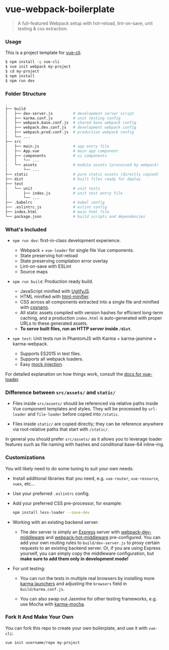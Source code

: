 # vue-webpack-boilerplate

> A full-featured Webpack setup with hot-reload, lint-on-save, unit testing & css extraction.

### Usage

This is a project template for [vue-cli](https://github.com/vuejs/vue-cli).

``` bash
$ npm install -g vue-cli
$ vue init webpack my-project
$ cd my-project
$ npm install
$ npm run dev
```

### Folder Structure

``` bash
.
├── build
│   ├── dev-server.js         # development server script
│   ├── karma.conf.js         # unit testing config
│   ├── webpack.base.conf.js  # shared base webpack config
│   ├── webpack.dev.conf.js   # development webpack config
│   ├── webpack.prod.conf.js  # production webpack config
│   └── ...
├── src
│   ├── main.js               # app entry file
│   ├── App.vue               # main app component
│   ├── components            # ui components
│   │   └── ...
│   └── assets                # module assets (processed by webpack)
│       └── ...
├── static                    # pure static assets (directly copied)
├── dist                      # built files ready for deploy
├── test
│   └── unit                  # unit tests
│       ├── index.js          # unit test entry file
│       └── ...
├── .babelrc                  # babel config
├── .eslintrc.js              # eslint config
├── index.html                # main html file
└── package.json              # build scripts and dependencies
```

### What's Included

- `npm run dev`: first-in-class development experience.
  - Webpack + `vue-loader` for single file Vue components.
  - State preserving hot-reload
  - State preserving compilation error overlay
  - Lint-on-save with ESLint
  - Source maps

- `npm run build`: Production ready build.
  - JavaScript minified with [UglifyJS](https://github.com/mishoo/UglifyJS2).
  - HTML minified with [html-minifier](https://github.com/kangax/html-minifier).
  - CSS across all components extracted into a single file and minified with [cssnano](https://github.com/ben-eb/cssnano).
  - All static assets compiled with version hashes for efficient long-term caching, and a production `index.html` is auto-generated with proper URLs to these generated assets.
  - **To serve built files, run an HTTP server inside `/dist`**.

- `npm test`: Unit tests run in PhantomJS with Karma + karma-jasmine + karma-webpack.
  - Supports ES2015 in test files.
  - Supports all webpack loaders.
  - Easy [mock injection](http://vuejs.github.io/vue-loader/workflow/testing-with-mocks.html).

For detailed explanation on how things work, consult the [docs for vue-loader](http://vuejs.github.io/vue-loader).

### Difference between `src/assets/` and `static/`

- Files inside `src/assets/` should be referenced via relative paths inside Vue component templates and styles. They will be processed by `url-loader` and `file-loader` before copied into `/static`.

- Files inside `static/` are copied directly; they can be reference anywhere via root-relative paths that start with `/static/`.

In general you should prefer `src/assets/` as it allows you to leverage loader features such as file naming with hashes and conditional base-64 inline-ing.

### Customizations

You will likely need to do some tuning to suit your own needs:

- Install additional libraries that you need, e.g. `vue-router`, `vue-resource`, `vuex`, etc...

- Use your preferred `.eslintrc` config.

- Add your preferred CSS pre-processor, for example:

  ``` bash
  npm install less-loader --save-dev
  ```

- Working with an existing backend server:

  - The dev server is simply an [Express](http://expressjs.com/) server with [webpack-dev-middleware](https://github.com/webpack/webpack-dev-middleware) and [webpack-hot-middleware](https://github.com/glenjamin/webpack-hot-middleware) pre-configured. You can add your own routing rules to `build/dev-server.js` to proxy certain requests to an existing backend server. Or, if you are using Express yourself, you can simply copy the middleware configuration, but **make sure to add them only in development mode!**

- For unit testing:

  - You can run the tests in multiple real browsers by installing more [karma launchers](http://karma-runner.github.io/0.13/config/browsers.html) and adjusting the `browsers` field in `build/karma.conf.js`.

  - You can also swap out Jasmine for other testing frameworks, e.g. use Mocha with [karma-mocha](https://github.com/karma-runner/karma-mocha).

### Fork It And Make Your Own

You can fork this repo to create your own boilerplate, and use it with `vue-cli`:

``` bash
vue init username/repo my-project
```
